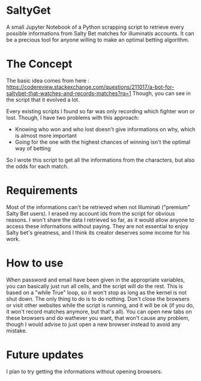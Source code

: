 # SaltyGet
A small Jupyter Notebook of a Python scrapping script to retrieve every possible informations from Salty Bet matches for illuminatis accounts.
It can be a precious tool for anyone willing to make an optimal betting algorithm.

# The Concept
The basic idea comes from here : https://codereview.stackexchange.com/questions/211017/a-bot-for-saltybet-that-watches-and-records-matches?rq=1
Though, you can see in the script that it evolved a lot.

Every existing scripts I found so far was only recording which fighter won or lost. Though, I have two problems with this approach:
- Knowing who won and who lost doesn't give informations on why, which is almost more important
- Going for the one with the highest chances of winning isn't the optimal way of betting

So I wrote this script to get all the informations from the characters, but also the odds for each match.

# Requirements
Most of the informations can't be retrieved when not Illuminati ("premium" Salty Bet users).
I erased my account ids from the script for obvious reasons.
I won't share the data I retrieved so far, as it would allow anyone to access these informations without paying. 
They are not essential to enjoy Salty bet's greatness, and I think its creator deserves some income for his work.

# How to use
When password and email have been given in the appropriate variables, you can basically just run all cells, and the script will do the rest.
This is based on a "while True" loop, so it won't stop as long as the kernel is not shut down. 
The only thing to do is to do nothing. Don't close the browsers or visit other websites while the script is running, and it will be ok (if you do, it won't record matches anymore, but that's all). You can open new tabs on these browsers and do wathever you want, that won't cause any problem, though I would advise to just open a new browser instead to avoid any mistake.

# Future updates
I plan to try getting the informations without opening browsers.
